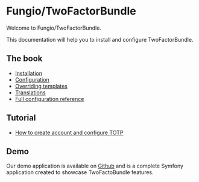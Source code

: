 Fungio/TwoFactorBundle
======================

Welcome to Fungio/TwoFactorBundle.

This documentation will help you to install and configure TwoFactorBundle.

The book
--------

- [Installation](installation.md)
- [Configuration](configuration.md)
- [Overriding templates](templates.md)
- [Translations](translations.md)
- [Full configuration reference](configuration-reference.md)

Tutorial
--------

- [How to create account and configure TOTP](tutorial/how_to_crate_account_and_configure_totp.md)

Demo
----

Our demo application is available on [Github](https://github.com/fungio/two-factor-demo) and is a complete Symfony application created to showcase TwoFactoBundle features.
